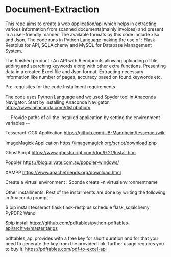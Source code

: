 # Document-Extraction

This repo aims to create a web application/api which helps in extracting various information from scanned documents(mainly invoices) and present in a user-friendly manner.
The available formats by this code include xlsx and Json.
The code runs in Python Language making the use of :
     Flask-Restplus for API, 
     SQLAlchemy and MySQL for Database Management System.
     
The finished product : An API with 6 endpoints allowing uploading of file, adding and searching keywords along with other extra functions.
                       Presenting data in a created Excel file and Json format.
                       Extracting necessary information like number of pages, accuracy based on found keywords etc.
                       
Pre-requisites for the code
Installment requirements :

The code uses Python Language and we used Spyder tool in Anaconda Navigator. Start by installing Anaconda Navigator.
https://www.anaconda.com/distribution/

-- Provide paths of all the installed application by setting the environment variables --

Tesseract-OCR Application
https://github.com/UB-Mannheim/tesseract/wiki

ImageMagick Application
https://imagemagick.org/script/download.php

GhostScript
https://www.ghostscript.com/doc/9.21/Install.htm

Poppler
https://blog.alivate.com.au/poppler-windows/

XAMPP
https://www.apachefriends.org/download.html

Create a virtual environment :
$conda create -n virtualenvironmentname

Other installments:
Rest of the installments are done by writing the following in Anaconda prompt--

$ pip install tesseract flask flask-restplus schedule flask_sqlalchemy PyPDF2 Wand

$pip install https://github.com/pdftables/python-pdftables-api/archive/master.tar.gz

pdftables_api provides with a free key for short duration and for that you need to generate the key from the provided link, further usage requires you to buy it. https://pdftables.com/pdf-to-excel-api









